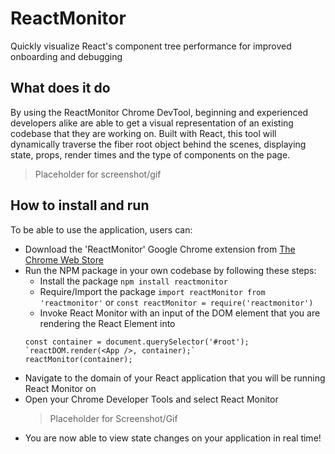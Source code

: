 # ReactMonitor
Quickly visualize React's component tree performance for improved onboarding and debugging

## What does it do
By using the ReactMonitor Chrome DevTool, beginning and experienced developers alike are able to get a visual representation of an existing codebase that they are working on. Built with React, this tool will dynamically traverse the fiber root object behind the scenes, displaying state, props, render times and the type of components on the page.

> Placeholder for screenshot/gif

## How to install and run
To be able to use the application, users can:
- Download the 'ReactMonitor' Google Chrome extension from [The Chrome Web Store](https://chrome.google.com/webstore/detail/reactmonitor)
- Run the NPM package in your own codebase by following these steps:
  - Install the package 
  `npm install reactmonitor`
  - Require/Import the package
  `import reactMonitor from 'reactmonitor'` or `const reactMonitor = require('reactmonitor')`
  - Invoke React Monitor with an input of the DOM element that you are rendering the React Element into
  ```
  const container = document.querySelector('#root');
  `reactDOM.render(<App />, container);`
  reactMonitor(container);
  ```
- Navigate to the domain of your React application that you will be running React Monitor on
- Open your Chrome Developer Tools and select React Monitor
  > Placeholder for Screenshot/Gif
- You are now able to view state changes on your application in real time!




